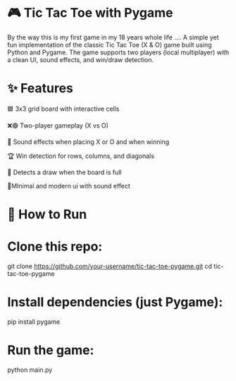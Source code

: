# 🎮 Tic Tac Toe with Pygame

By the way this is my first game in my 18 years whole life .... A simple yet fun implementation of the classic Tic Tac Toe (X & O) game built using Python and Pygame.
The game supports two players (local multiplayer) with a clean UI, sound effects, and win/draw detection.

# ✨ Features

🟦 3x3 grid board with interactive cells

❌🟢 Two-player gameplay (X vs O)

🎵 Sound effects when placing X or O and when winning

🏆 Win detection for rows, columns, and diagonals

🤝 Detects a draw when the board is full

🎨MInimal and modern ui with sound effect

# 🚀 How to Run
# Clone this repo:

git clone https://github.com/your-username/tic-tac-toe-pygame.git
cd tic-tac-toe-pygame


# Install dependencies (just Pygame):

pip install pygame


# Run the game:

python main.py
